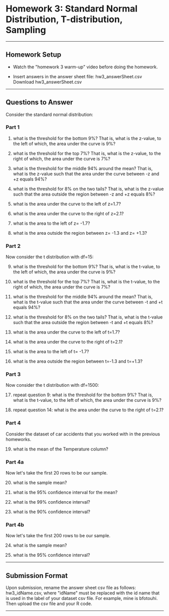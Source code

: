# Homework 3: Standard Normal Distribution, T-distribution, Sampling
<hr/>

## Homework Setup
- Watch the "homework 3 warm-up" video before doing the homework.

- Insert answers in the answer sheet file:  hw3_answerSheet.csv Download hw3_answerSheet.csv
<hr/>

## Questions to Answer
Consider the standard normal distribution:

### Part 1
1. what is the threshold for the bottom 9%? That is, what is the z-value, to the left of which, the area under the curve is 9%?

2. what is the threshold for the top 7%? That is, what is the z-value, to the right of which, the area under the curve is 7%?

3. what is the threshold for the middle 94% around the mean? That is, what is the z-value such that the area under the curve between -z and +z equals 94%?

4. what is the threshold for 8% on the two tails? That is, what is the z-value such that the area outside the region between -z and +z equals 8%?

5. what is the area under the curve to the left of z=1.7?

6. what is the area under the curve to the right of z=2.1?

7. what is the area to the left of z= -1.7?

8. what is the area outside the region between z= -1.3 and z= +1.3?

### Part 2
Now consider the t distribution with df=15:

9. what is the threshold for the bottom 9%? That is, what is the t-value, to the left of which, the area under the curve is 9%?

10. what is the threshold for the top 7%? That is, what is the t-value, to the right of which, the area under the curve is 7%?

11. what is the threshold for the middle 94% around the mean? That is, what is the t-value such that the area under the curve between -t and +t equals 94%?

12. what is the threshold for 8% on the two tails? That is, what is the t-value such that the area outside the region between -t and +t equals 8%?

13. what is the area under the curve to the left of t=1.7?

14. what is the area under the curve to the right of t=2.1?

15. what is the area to the left of t= -1.7?

16. what is the area outside the region between t=-1.3 and t=+1.3?

### Part 3
Now consider the t distribution with df=1500:

17. repeat question 9: what is the threshold for the bottom 9%? That is, what is the t-value, to the left of which, the area under the curve is 9%?

18. repeat question 14: what is the area under the curve to the right of t=2.1?

### Part 4
Consider the dataset of car accidents that you worked with in the previous homeworks.

19. what is the mean of the Temperature column?

### Part 4a
Now let's take the first 20 rows to be our sample.

20. what is the sample mean?

21. what is the 95% confidence interval for the mean?

22. what is the 99% confidence interval?

23. what is the 90% confidence interval?

### Part 4b
Now let's take the first 200 rows to be our sample.

24. what is the sample mean?

25. what is the 95% confidence interval?
<hr/>

## Submission Format
Upon submission, rename the answer sheet csv file as follows: hw3_idName.csv, where "idName" must be replaced with the id name that is used in the label of your dataset csv file. For example, mine is bfotouhi. Then upload the csv file and your R code.
<hr/>